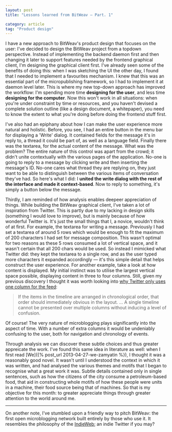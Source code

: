 ```yaml
---
layout: post
title: "Lessons learned from BitWeav — Part. 1"

category: article
tag: "Product design"
---
```

I have a new approach to BitWeav's product design that focuses on the user\: I've decided to design the BitWeav project from a topdown perspective. Instead of implementing the backend daemon first and then changing it later to support features needed by the frontend graphical client, I'm designing the graphical client first. I've already seen some of the benefits of doing this: when I was sketching the UI the other day, I found that I needed to implement a favourites mechanism. I knew that this was an essential part of the micropublishing framework, so I had to implement it at daemon level later. This is where my new top-down approach has improved the workflow: I'm spending more time **designing for the user**, and less time **designing for the computer**. Now this won't work in all situations: when you're under constraint by time or resources, and you haven't devised a complete solution outline (like a design document, a whitepaper), you need to know the extent to what you're doing before doing the frontend stuff first.

I've also had an epiphany about how I can make the user experience more natural and holistic. Before, you see, I had an entire button in the menu bar for displaying a 'Write' dialog. It contained fields for the message it's in reply to, a thread it could be part of, as well as a language field. Finally there was the textarea, for the actual content of the message. What was the problem? The entire nature of this control was apart from the crowd; it didn't unite contextually with the various pages of the application. No-one is going to reply to a message by clicking write and then inserting the message's ID. No-one cares what thread they are replying on, they just want to be able to distinguish between the various items of conversation they've had. So here's what I did: I **united the write dialog with the rest of the interface and made it context-based**. Now to reply to something, it's simply a button below the message.

Thirdly, I am reminded of how analysis enables deepeer appreciation of things. While building the BitWeav graphical client, I've taken a lot of inspiration from Twitter. This is partly due to my lacking in design skills (something I would love to improve), but is mainly because of how wonderful Twitter is. It's just the small things that I, a novice, wouldn't think of at first. For example, the textarea for writing a message. Previously I had set a textarea of around 5 rows which would be enough to fit the maximum of 200 characters I had set for message composition. This wasn't optimal for two reasons as these 5 rows consumed a lot of vertical space, and it wasn't certain that all 200 chars would be used. So instead I mimicked what Twitter did: they kept the textarea to a single row, and as the user typed more characters it expanded accordingly — it's this simple detail that helps construct the user experience. For another example, take a look at how content is displayed. My initial instinct was to utilise the largest vertical space possible, displaying content in three to four columns. Still, given my previous discovery I thought it was worth looking into [why Twitter only uses one column for the feed](http://ux.stackexchange.com/questions/43891/1-column-vs-n-column-timelines-news-feeds):

> If the items in the timeline are arranged in chronological order, that order should immediately obvious in the layout.
> ...
> A single timeline cannot be presented over multiple columns without inducing a level of confusion.

Of course! The very nature of microblogging plays significantly into the aspect of time. With a number of extra columns it would be undeniably confusing to the user, both for navigation and chronology of events.

Through analysis we can discover these subtle choices and thus greater appreicate the work. I've found this same idea in literature as well: when I first read [We]({% post_url 2013-04-27-we-zamyatin %}), I thought it was a reasonably good novel. It wasn't until I understood the context in which it was written, and had analysed the various themes and motifs that I began to recognise what a great work it was. Subtle details contained only in single sentences, such as how the citizens of the city consume a petroleum-based food, that aid in constructing whole motifs of how these people were units in a machine, their food source being that of machines. So that is my objective for this month: to greater appreciate things through greater attention to the world around me.

---

On another note, I've stumbled upon a friendly way to pitch BitWeav: the first open microblogging network built entirely by those who use it. It resembles the philosophy of the [IndieWeb](http://indiewebcamp.com/); an indie Twitter if you may?
